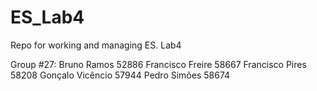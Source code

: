 # ES_Lab4
Repo for working and managing ES. Lab4 

Group #27:
Bruno Ramos 52886
Francisco Freire 58667
Francisco Pires 58208
Gonçalo Vicêncio 57944
Pedro Simões 58674
